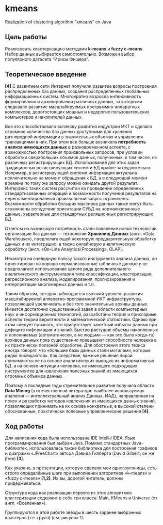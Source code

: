 # kmeans
 <p>Realization of clustering algorithm "kmeans" on Java</p>

<h2>Цель работы</h2>
<p>Реализовать кластеризацию методами <b>k-means</b> и <b>fuzzy c-means</b>. Набор данных выбирается самостоятельно. Возможен выбор популярного датасета “Ирисы Фишера”.</p>

<h2>Теоретическое введение</h2>
<p><b>[4]</b> С развитием сети Интернет получили развитие вопросы построения распределенных баз данных, создания распределенных глобальных информационных систем. Многократно возросла интенсивность формирования и архивирования различных данных, за которыми следовало развитие масштабируемых программно-аппаратных комплексов, дорогостоящих мощных и недорогих пользовательских компьютеров и накопителей данных.</p>
<p>Все это способствовало всплеску развития индустрии ИКТ и сделало огромное количество баз данных доступными для хранения разнородной информации в значительных объемах и управления транзакциями в них. При этом все больше возникала <b>потребность анализа имеющихся данных</b> в разновременном аспекте, с возможностью построения произвольных запросов, при условии обработки сверхбольших объемов данных, полученных, в том числе, из различных регистрирующих БД. Использование для этих задач традиционных регистрирующих систем и БД крайне затруднительно. Например, в регистрирующей системе информация актуальна исключительно на момент обращения к БД, а в следующий момент времени по тому же запросу можно ожидать другой результат. Интерфейс таких систем рассчитан на проведение определенных стандартизованных операций и возможности получения результатов на нерегламентированный произвольный запрос ограничены. Возможности обработки больших массивов данных также могут быть ограничены вследствие ориентации СУБД на нормализованные данные, характерные для стандартных реляционных регистрирующих БД.</p>
<p>Ответом на возникшую потребность стало появление новой технологии организации баз данных — технологии <b>Хранилищ Данных</b> (англ. «Data Warehouse»), предполагающей некоторую предварительную обработку данных и их интеграцию, а также онлайновую аналитическую обработку (англ. «On-Line Analytical Processing», OLAP).</p>
<p>Несмотря на очевидную пользу такого инструмента анализа данных, он ориентирован на хорошо нормализованные табличные данные и не предполагает использование целого ряда дополнительного аналитического инструментария типа классификации, кластеризации, регрессионного анализа, моделирования, прогнозирования и интерпретации многомерных данных и т.п.</p>
<p>Таким образом, сегодня наблюдается высокий уровень развития масштабируемой аппаратно-программной ИКТ инфраструктуры, позволяющей увеличивать и без того значительные архивы данных. Имеется достаточно существенный задел в области компьютерных наук и информационных технологий, разработаны теория и прикладные аспекты теории вероятности и математической статистики. Однако при этом следует признать, что присутствует заметный избыток данных при дефиците информации и знаний. Быстро растущие объемы накопленных и пополняемых (автоматически, а не людьми — как это было когда-то) архивов данных пока существенно превышают способности человека в их практически полезной обработке. Для обострения этого тезиса иногда говорят, что «большие базы данных стали могилами, которые редко посещаются». Как следствие, важные решения порой принимаются не на основе аналитических выводов из информативных БД, а на основе интуиции человека, не имеющего подходящих инструментов для извлечения полезных знаний из имеющихся огромных объемов данных.</p>
<p>Поэтому в последние годы стремительное развитие получила область <b>Data Mining</b> (в отечественной литературе наиболее используемая аналогия — интеллектуальный анализ Данных, ИАД), направленная на поиск и разработку методов извлечения из имеющихся данных знаний, позволяющих принимать на их основе конкретные, в высокой степени обоснованные, практически полезные управленческие решения <b>[4]</b>.
</p>
<h2>Ход работы</h2>
<p>Для написания кода была использована IDE IntelliJ IDEA. Язык программирования был выбран Java. Помимо стандартных Java-библиотек, использовалась также библиотека для построения графиков и диаграмм «JFreeChart» автора Дэвида Гилберта (David Gilbert; он же jfree) <b>[3]</b>.</p>
<p>Как указано, в презентации, которую сделали мои одногруппницы, есть строго определённые шаги при выполнении алгоритмов «k-means» и «fuzzy c-means» <b>[1,2]</b>. Их вы, дорогой читатель, должны придерживаться.</p>
<p>Структура кода как реализации первого из этих алгоритмов кластеризации содержит в себе три класса: Main, KMeans и Universe (от англ. «Вселенная»).</p>
<p>Группируются в этой работе звёзды в шесть заранее выбранных кластеров (т.е. групп) (см. рисунок 1).</p>

